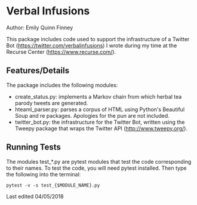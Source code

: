 # Verbal Infusions
Author: Emily Quinn Finney

This package includes code used to support the infrastructure of a Twitter Bot 
(https://twitter.com/verbalinfusions) I wrote during my time at the Recurse 
Center (https://www.recurse.com/).

## Features/Details 

The package includes the following modules:

* create_status.py: implements a Markov chain from which herbal tea parody 
tweets are generated. 
* hteaml_parser.py: parses a corpus of HTML using Python's Beautiful Soup
and re packages. Apologies for the pun are not included.
* twitter_bot.py: the infrastructure for the Twitter Bot, written using the
Tweepy package that wraps the Twitter API (http://www.tweepy.org/).

## Running Tests

The modules test_*.py are pytest modules that test the code corresponding to their names. To test the code, you will need pytest installed. Then type the following into the terminal: 

```
pytest -v -s test_{$MODULE_NAME}.py
```

Last edited 04/05/2018